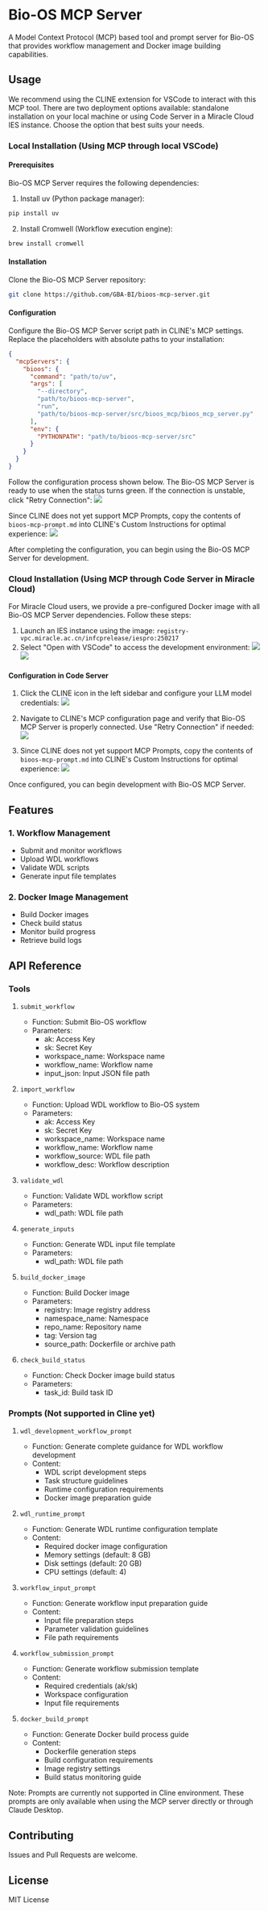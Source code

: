 # Bio-OS MCP Server

A Model Context Protocol (MCP) based tool and prompt server for Bio-OS that provides workflow management and Docker image building capabilities.

## Usage
We recommend using the CLINE extension for VSCode to interact with this MCP tool. There are two deployment options available: standalone installation on your local machine or using Code Server in a Miracle Cloud IES instance. Choose the option that best suits your needs.

### Local Installation (Using MCP through local VSCode)
#### Prerequisites
Bio-OS MCP Server requires the following dependencies:

1. Install uv (Python package manager):
```bash
pip install uv
```

2. Install Cromwell (Workflow execution engine):
```bash
brew install cromwell
```

#### Installation
Clone the Bio-OS MCP Server repository:
```bash
git clone https://github.com/GBA-BI/bioos-mcp-server.git
```

#### Configuration
Configure the Bio-OS MCP Server script path in CLINE's MCP settings. Replace the placeholders with absolute paths to your installation:
```json
{
  "mcpServers": {
    "bioos": {
      "command": "path/to/uv",
      "args": [
        "--directory",
        "path/to/bioos-mcp-server",
        "run",
        "path/to/bioos-mcp-server/src/bioos_mcp/bioos_mcp_server.py"
      ],
      "env": {
        "PYTHONPATH": "path/to/bioos-mcp-server/src"
      }
    }
  }
} 
```

Follow the configuration process shown below. The Bio-OS MCP Server is ready to use when the status turns green. If the connection is unstable, click "Retry Connection":
![](figures/standalone_configure.png)

Since CLINE does not yet support MCP Prompts, copy the contents of `bioos-mcp-prompt.md` into CLINE's Custom Instructions for optimal experience:
![](figures/instruction.png)

After completing the configuration, you can begin using the Bio-OS MCP Server for development.

### Cloud Installation (Using MCP through Code Server in Miracle Cloud)
For Miracle Cloud users, we provide a pre-configured Docker image with all Bio-OS MCP Server dependencies. Follow these steps:

1. Launch an IES instance using the image: `registry-vpc.miracle.ac.cn/infcprelease/iespro:250217`
2. Select "Open with VSCode" to access the development environment:
![](figures/IES_init.png)
![](figures/run_vscode.png)

#### Configuration in Code Server
1. Click the CLINE icon in the left sidebar and configure your LLM model credentials:
![](figures/cline_extension.png)

2. Navigate to CLINE's MCP configuration page and verify that Bio-OS MCP Server is properly connected. Use "Retry Connection" if needed:
![](figures/mcp_config.png)

3. Since CLINE does not yet support MCP Prompts, copy the contents of `bioos-mcp-prompt.md` into CLINE's Custom Instructions for optimal experience:
![](figures/prompt.png)

Once configured, you can begin development with Bio-OS MCP Server.

## Features

### 1. Workflow Management
- Submit and monitor workflows
- Upload WDL workflows
- Validate WDL scripts
- Generate input file templates

### 2. Docker Image Management
- Build Docker images
- Check build status
- Monitor build progress
- Retrieve build logs

## API Reference

### Tools

1. `submit_workflow`
   - Function: Submit Bio-OS workflow
   - Parameters:
     - ak: Access Key
     - sk: Secret Key
     - workspace_name: Workspace name
     - workflow_name: Workflow name
     - input_json: Input JSON file path


2. `import_workflow`
   - Function: Upload WDL workflow to Bio-OS system
   - Parameters:
     - ak: Access Key
     - sk: Secret Key
     - workspace_name: Workspace name
     - workflow_name: Workflow name
     - workflow_source: WDL file path
     - workflow_desc: Workflow description

3. `validate_wdl`
   - Function: Validate WDL workflow script
   - Parameters:
     - wdl_path: WDL file path

4. `generate_inputs`
   - Function: Generate WDL input file template
   - Parameters:
     - wdl_path: WDL file path

5. `build_docker_image`
   - Function: Build Docker image
   - Parameters:
     - registry: Image registry address
     - namespace_name: Namespace
     - repo_name: Repository name
     - tag: Version tag
     - source_path: Dockerfile or archive path

6. `check_build_status`
   - Function: Check Docker image build status
   - Parameters:
     - task_id: Build task ID

### Prompts (Not supported in Cline yet)

1. `wdl_development_workflow_prompt`
   - Function: Generate complete guidance for WDL workflow development
   - Content:
     - WDL script development steps
     - Task structure guidelines
     - Runtime configuration requirements
     - Docker image preparation guide

2. `wdl_runtime_prompt`
   - Function: Generate WDL runtime configuration template
   - Content:
     - Required docker image configuration
     - Memory settings (default: 8 GB)
     - Disk settings (default: 20 GB)
     - CPU settings (default: 4)

3. `workflow_input_prompt`
   - Function: Generate workflow input preparation guide
   - Content:
     - Input file preparation steps
     - Parameter validation guidelines
     - File path requirements

4. `workflow_submission_prompt`
   - Function: Generate workflow submission template
   - Content:
     - Required credentials (ak/sk)
     - Workspace configuration
     - Input file requirements

5. `docker_build_prompt`
   - Function: Generate Docker build process guide
   - Content:
     - Dockerfile generation steps
     - Build configuration requirements
     - Image registry settings
     - Build status monitoring guide

Note: Prompts are currently not supported in Cline environment. These prompts are only available when using the MCP server directly or through Claude Desktop.


## Contributing

Issues and Pull Requests are welcome.

## License

MIT License